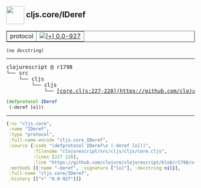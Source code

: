 ## <img width="48px" valign="middle" src="http://i.imgur.com/Hi20huC.png"> cljs.core/IDeref

 <table border="1">
<tr>
<td>protocol</td>
<td><a href="https://github.com/cljsinfo/api-refs/tree/0.0-927"><img valign="middle" alt="[+] 0.0-927" src="https://img.shields.io/badge/+-0.0--927-lightgrey.svg"></a> </td>
</tr>
</table>

 <samp>
</samp>

```
(no docstring)
```

---

 <pre>
clojurescript @ r1798
└── src
    └── cljs
        └── cljs
            └── <ins>[core.cljs:227-228](https://github.com/clojure/clojurescript/blob/r1798/src/cljs/cljs/core.cljs#L227-L228)</ins>
</pre>

```clj
(defprotocol IDeref
 (-deref [o]))
```


---

```clj
{:ns "cljs.core",
 :name "IDeref",
 :type "protocol",
 :full-name-encode "cljs.core_IDeref",
 :source {:code "(defprotocol IDeref\n (-deref [o]))",
          :filename "clojurescript/src/cljs/cljs/core.cljs",
          :lines [227 228],
          :link "https://github.com/clojure/clojurescript/blob/r1798/src/cljs/cljs/core.cljs#L227-L228"},
 :methods [{:name "-deref", :signature ["[o]"], :docstring nil}],
 :full-name "cljs.core/IDeref",
 :history [["+" "0.0-927"]]}

```
